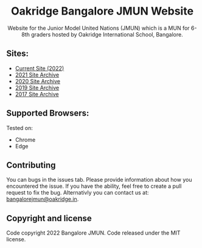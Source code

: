 <p align="center">

  <h1 align="center">Oakridge Bangalore JMUN Website</h1>

  <p align="center">
    Website for the Junior Model United Nations (JMUN) which is a MUN for 6-8th graders hosted by Oakridge International School, Bangalore.
  </p>
</p>

## Sites:
- [Current Site (2022)](https://bangalorejmun.in)
- [2021 Site Archive](https://bangalorejmun.in/Archives/2021)
- [2020 Site Archive](https://bangalorejmun.in/Archives/2020)
- [2019 Site Archive](https://bangalorejmun.in/Archives/2019)
- [2017 Site Archive](https://bangalorejmun.in/Archives/2017)

## Supported Browsers:
Tested on:

- Chrome
- Edge

## Contributing
You can bugs in the issues tab. Please provide information about how you encountered the issue. If you have the ability, feel free to create a pull request to fix the bug. Alternativly you can contact us at: <a href="mailto:bangalorejmun@oakridge.in" target="_blank">bangalorejmun@oakridge.in</a>. 

## Copyright and license
Code copyright 2022 Bangalore JMUN. Code released under the MIT license.
